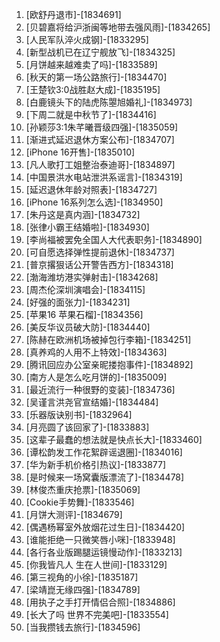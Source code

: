 
1. [欧舒丹退市]-[1834691]
1. [贝碧嘉将给沪浙闽等地带去强风雨]-[1834265]
1. [人民军队淬火成钢]-[1833295]
1. [新型战机已在辽宁舰放飞]-[1834325]
1. [月饼越来越难卖了吗]-[1833589]
1. [秋天的第一场公路旅行]-[1834470]
1. [王楚钦3:0战胜赵大成]-[1835195]
1. [白鹿镜头下的陆虎陈曌旭婚礼]-[1834973]
1. [下周二就是中秋节了]-[1834416]
1. [孙颖莎3:1朱芊曦晋级四强]-[1835059]
1. [渐进式延迟退休方案公布]-[1834707]
1. [iPhone 16开售]-[1835010]
1. [凡人歌打工姐整治泰迪哥]-[1834897]
1. [中国景洪水电站泄洪系谣言]-[1834319]
1. [延迟退休年龄对照表]-[1834727]
1. [iPhone 16系列怎么选]-[1834950]
1. [朱丹这是真内涵]-[1834732]
1. [张律小霸王结婚啦]-[1834930]
1. [李尚福被罢免全国人大代表职务]-[1834890]
1. [可自愿选择弹性提前退休]-[1834737]
1. [普京撂狠话公开警告西方]-[1834318]
1. [渤海潍坊港实弹射击]-[1834268]
1. [周杰伦深圳演唱会]-[1834115]
1. [好强的面张力]-[1834231]
1. [苹果16 苹果石榴]-[1834356]
1. [美反华议员破大防]-[1834440]
1. [陈赫在欧洲机场被掉包行李箱]-[1834251]
1. [真养鸡的人用不上特效]-[1834363]
1. [腾讯回应办公室亲昵搂抱事件]-[1834892]
1. [南方人是怎么吃月饼的]-[1835009]
1. [最近流行一种很野的变装]-[1834736]
1. [吴谨言洪尧官宣结婚]-[1834484]
1. [乐器版诀别书]-[1832964]
1. [月亮圆了该回家了]-[1833883]
1. [这辈子最蠢的想法就是快点长大]-[1833460]
1. [谭松韵发工作花絮辟谣退圈]-[1834016]
1. [华为新手机价格引热议]-[1833877]
1. [是时候来一场窝囊版漂流了]-[1834478]
1. [林俊杰重庆抢票]-[1835069]
1. [Cookie手势舞]-[1833546]
1. [月饼大测评]-[1834679]
1. [偶遇杨幂室外放烟花过生日]-[1834420]
1. [谁能拒绝一只微笑唇小咪]-[1833948]
1. [各行各业版踢腿运镜慢动作]-[1833213]
1. [你我皆凡人 生在人世间]-[1833129]
1. [第三视角的小徐]-[1835187]
1. [梁靖崑无缘四强]-[1834789]
1. [用执子之手打开情侣合照]-[1834886]
1. [长大了吗 世界不完美吧]-[1833554]
1. [当我攒钱去旅行]-[1834596]